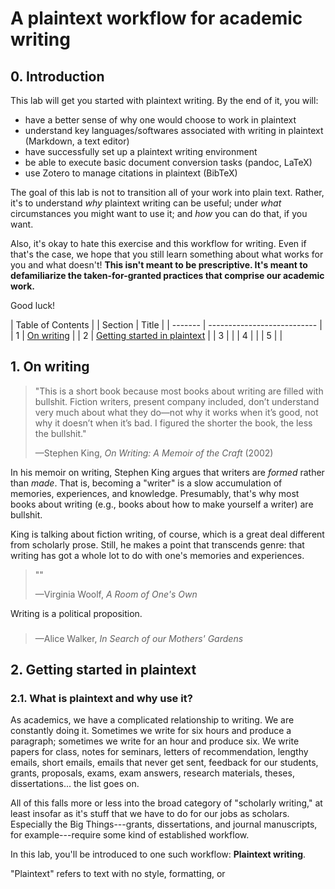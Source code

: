 # A plaintext workflow for academic writing

## 0. Introduction

This lab will get you started with plaintext writing. By the end of it, you will:

  * have a better sense of why one would choose to work in plaintext
  * understand key languages/softwares associated with writing in plaintext (Markdown, a text editor)
  * have successfully set up a plaintext writing environment
  * be able to execute basic document conversion tasks (pandoc, LaTeX)
  * use Zotero to manage citations in plaintext (BibTeX)

The goal of this lab is not to transition all of your work into plain text. Rather, it's to understand *why* plaintext writing can be useful; under *what* circumstances you might want to use it; and *how* you can do that, if you want.

Also, it's okay to hate this exercise and this workflow for writing. Even if that's the case, we hope that you still learn something about what works for you and what doesn't! **This isn't meant to be prescriptive. It's meant to defamiliarize the taken-for-granted practices that comprise our academic work.**

Good luck!

| Table of Contents |
| Section | Title                       |
| ------- | --------------------------- |
|    1    | [On writing](#1-on-writing) |
|    2    | [Getting started in plaintext](#3-getting-started-in-plaintext)                             |
|    3    |                             |
|    4    |                             |
|    5    |                             |


## 1. On writing

>"This is a short book because most books about writing are filled with bullshit. Fiction writers, present company included, don’t understand very much about what they do—not why it works when it’s good, not why it doesn’t when it’s bad. I figured the shorter the book, the less the bullshit."
>
>—Stephen King, *On Writing: A Memoir of the Craft* (2002)

In his memoir on writing, Stephen King argues that writers are *formed* rather than *made*. That is, becoming a "writer" is a slow accumulation of memories, experiences, and knowledge. Presumably, that's why most books about writing (e.g., books about how to make yourself a writer) are bullshit.

King is talking about fiction writing, of course, which is a great deal different from scholarly prose. Still, he makes a point that transcends genre: that writing has got a whole lot to do with one's memories and experiences.

>""
>
>—Virginia Woolf, *A Room of One's Own*

Writing is a political proposition.

###

>
>
>—Alice Walker, *In Search of our Mothers' Gardens*

## 2. Getting started in plaintext

### 2.1. What is plaintext and why use it?

As academics, we have a complicated relationship to writing. We are constantly doing it. Sometimes we write for six hours and produce a paragraph; sometimes we write for an hour and produce six. We write papers for class, notes for seminars, letters of recommendation, lengthy emails, short emails, emails that never get sent, feedback for our students, grants, proposals, exams, exam answers, research materials, theses, dissertations... the list goes on.

All of this falls more or less into the broad category of "scholarly writing," at least insofar as it's stuff that we have to do for our jobs as scholars. Especially the Big Things---grants, dissertations, and journal manuscripts, for example---require some kind of established workflow.

In this lab, you'll be introduced to one such workflow: **Plaintext writing**.

"Plaintext" refers to text with no style, formatting, or

